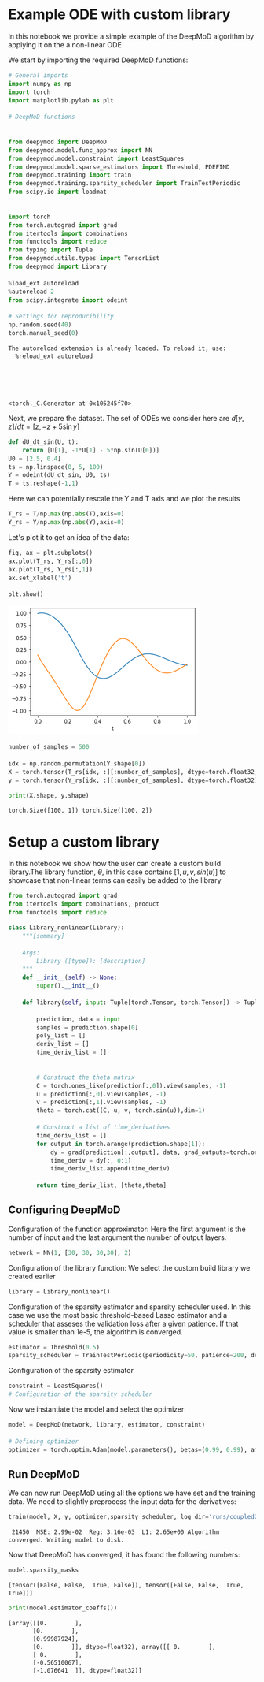# Example ODE with custom library

In this notebook we provide a simple example of the DeepMoD algorithm by applying it on the a non-linear ODE 

We start by importing the required DeepMoD functions:


```python
# General imports
import numpy as np
import torch
import matplotlib.pylab as plt

# DeepMoD functions


from deepymod import DeepMoD
from deepymod.model.func_approx import NN
from deepymod.model.constraint import LeastSquares
from deepymod.model.sparse_estimators import Threshold, PDEFIND
from deepymod.training import train
from deepymod.training.sparsity_scheduler import TrainTestPeriodic
from scipy.io import loadmat


import torch
from torch.autograd import grad
from itertools import combinations
from functools import reduce
from typing import Tuple
from deepymod.utils.types import TensorList
from deepymod import Library

%load_ext autoreload
%autoreload 2
from scipy.integrate import odeint

# Settings for reproducibility
np.random.seed(40)
torch.manual_seed(0)

```

    The autoreload extension is already loaded. To reload it, use:
      %reload_ext autoreload





    <torch._C.Generator at 0x105245f70>



Next, we prepare the dataset. The set of ODEs we consider here are
$d[y, z]/dt = [z, -z+ 5 \sin y]$ 


```python
def dU_dt_sin(U, t):
    return [U[1], -1*U[1] - 5*np.sin(U[0])]
U0 = [2.5, 0.4]
ts = np.linspace(0, 5, 100)
Y = odeint(dU_dt_sin, U0, ts)
T = ts.reshape(-1,1)
```

Here we can potentially rescale the Y and T axis and we plot the results


```python
T_rs = T/np.max(np.abs(T),axis=0)
Y_rs = Y/np.max(np.abs(Y),axis=0)
```

Let's plot it to get an idea of the data:


```python
fig, ax = plt.subplots()
ax.plot(T_rs, Y_rs[:,0])
ax.plot(T_rs, Y_rs[:,1])
ax.set_xlabel('t')

plt.show()
```


![png](output_8_0.png)



```python
number_of_samples = 500

idx = np.random.permutation(Y.shape[0])
X = torch.tensor(T_rs[idx, :][:number_of_samples], dtype=torch.float32, requires_grad=True)
y = torch.tensor(Y_rs[idx, :][:number_of_samples], dtype=torch.float32)
```


```python
print(X.shape, y.shape)
```

    torch.Size([100, 1]) torch.Size([100, 2])


# Setup a custom library

In this notebook we show how the user can create a custom build library.The library function, $\theta$, in this case contains $[1,u,v, sin(u)]$ to showcase that non-linear terms can easily be added to the library


```python
from torch.autograd import grad
from itertools import combinations, product
from functools import reduce
```


```python
class Library_nonlinear(Library):
    """[summary]

    Args:
        Library ([type]): [description]
    """
    def __init__(self) -> None:
        super().__init__()

    def library(self, input: Tuple[torch.Tensor, torch.Tensor]) -> Tuple[TensorList, TensorList]:
    
        prediction, data = input
        samples = prediction.shape[0]
        poly_list = []
        deriv_list = []
        time_deriv_list = []
        
        
        # Construct the theta matrix
        C = torch.ones_like(prediction[:,0]).view(samples, -1)
        u = prediction[:,0].view(samples, -1)
        v = prediction[:,1].view(samples, -1)
        theta = torch.cat((C, u, v, torch.sin(u)),dim=1)
    
        # Construct a list of time_derivatives 
        time_deriv_list = []
        for output in torch.arange(prediction.shape[1]):
            dy = grad(prediction[:,output], data, grad_outputs=torch.ones_like(prediction[:,output]), create_graph=True)[0]
            time_deriv = dy[:, 0:1]
            time_deriv_list.append(time_deriv)
        
        return time_deriv_list, [theta,theta]

```

## Configuring DeepMoD

Configuration of the function approximator: Here the first argument is the number of input and the last argument the number of output layers.


```python
network = NN(1, [30, 30, 30,30], 2)
```

Configuration of the library function: We select the custom build library we created earlier 


```python
library = Library_nonlinear() 
```

Configuration of the sparsity estimator and sparsity scheduler used. In this case we use the most basic threshold-based Lasso estimator and a scheduler that asseses the validation loss after a given patience. If that value is smaller than 1e-5, the algorithm is converged.  


```python
estimator = Threshold(0.5) 
sparsity_scheduler = TrainTestPeriodic(periodicity=50, patience=200, delta=1e-5) 
```

Configuration of the sparsity estimator 


```python
constraint = LeastSquares() 
# Configuration of the sparsity scheduler
```

Now we instantiate the model and select the optimizer 


```python
model = DeepMoD(network, library, estimator, constraint)

# Defining optimizer
optimizer = torch.optim.Adam(model.parameters(), betas=(0.99, 0.99), amsgrad=True, lr=1e-3) 

```

## Run DeepMoD 

We can now run DeepMoD using all the options we have set and the training data. We need to slightly preprocess the input data for the derivatives:


```python
train(model, X, y, optimizer,sparsity_scheduler, log_dir='runs/coupled2/', split=0.8,  max_iterations=100000, delta=1e-3, patience=100) 
```

     21450  MSE: 2.99e-02  Reg: 3.16e-03  L1: 2.65e+00 Algorithm converged. Writing model to disk.


Now that DeepMoD has converged, it has found the following numbers:


```python
model.sparsity_masks
```




    [tensor([False, False,  True, False]), tensor([False, False,  True,  True])]




```python
print(model.estimator_coeffs())
```

    [array([[0.        ],
           [0.        ],
           [0.99987924],
           [0.        ]], dtype=float32), array([[ 0.        ],
           [ 0.        ],
           [-0.56510067],
           [-1.076641  ]], dtype=float32)]



```python

```

